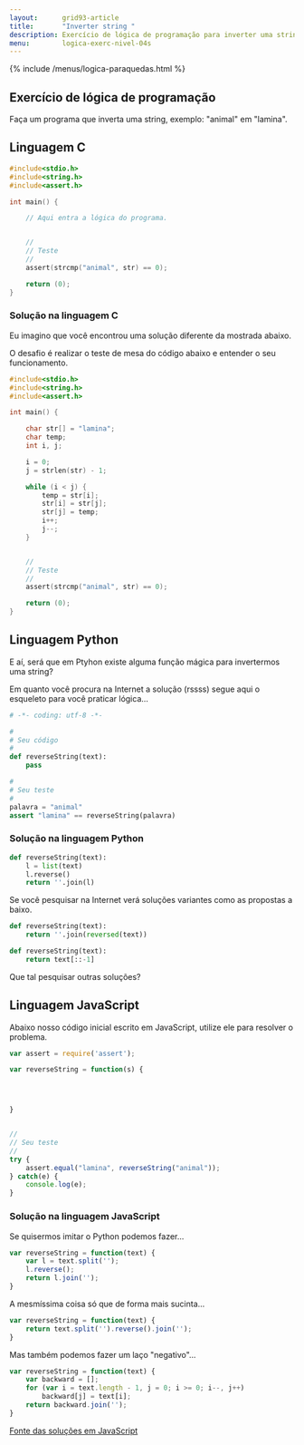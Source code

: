 ```yaml
---
layout:      grid93-article
title:       "Inverter string "
description: Exercício de lógica de programação para inverter uma string.
menu:        logica-exerc-nivel-04s
---
```


{% include /menus/logica-paraquedas.html %}

Exercício de lógica de programação
---


Faça um programa que inverta uma string, exemplo: "animal" em "lamina".


Linguagem C
---

```c
#include<stdio.h>
#include<string.h>
#include<assert.h>

int main() {

    // Aqui entra a lógica do programa.


    //
    // Teste
    //
    assert(strcmp("animal", str) == 0);

    return (0);
}
```


### Solução na linguagem C

Eu imagino que você encontrou uma solução diferente da mostrada abaixo.

O desafio é realizar o teste de mesa do código abaixo e entender o seu funcionamento.

```c
#include<stdio.h>
#include<string.h>
#include<assert.h>

int main() {

    char str[] = "lamina";
    char temp;
    int i, j;

    i = 0;
    j = strlen(str) - 1;

    while (i < j) {
        temp = str[i];
        str[i] = str[j];
        str[j] = temp;
        i++;
        j--;
    }


    //
    // Teste
    //
    assert(strcmp("animal", str) == 0);

    return (0);
}
```



Linguagem Python
---

E aí, será que em Ptyhon existe alguma função mágica para invertermos uma string?

Em quanto você procura na Internet a solução (rssss) segue aqui o esqueleto para você praticar lógica...

```python
# -*- coding: utf-8 -*-

#
# Seu código
#
def reverseString(text):
    pass

#
# Seu teste
#
palavra = "animal"
assert "lamina" == reverseString(palavra)
```



### Solução na linguagem Python


```python
def reverseString(text):
    l = list(text)
    l.reverse()
    return ''.join(l)
```

Se você pesquisar na Internet verá soluções variantes como as propostas a baixo.

```python
def reverseString(text):
    return ''.join(reversed(text))
```

```python
def reverseString(text):
    return text[::-1]
```

Que tal pesquisar outras soluções?



Linguagem JavaScript
---

Abaixo nosso código inicial escrito em JavaScript, utilize ele para resolver o problema.

```javascript
var assert = require('assert');

var reverseString = function(s) {




}


//
// Seu teste
//
try {
    assert.equal("lamina", reverseString("animal"));
} catch(e) {
    console.log(e);
}

```


### Solução na linguagem JavaScript

Se quisermos imitar o Python podemos fazer...

```javascript
var reverseString = function(text) {
    var l = text.split('');
    l.reverse();
    return l.join('');
}
```

A mesmíssima coisa só que de forma mais sucinta...

```javascript
var reverseString = function(text) {
    return text.split('').reverse().join('');
}
```


Mas também podemos fazer um laço "negativo"...

```javascript
var reverseString = function(text) {
    var backward = [];
    for (var i = text.length - 1, j = 0; i >= 0; i--, j++)
        backward[j] = text[i];
    return backward.join('');
}
```

[Fonte das soluções em JavaScript](http://eddmann.com/posts/ten-ways-to-reverse-a-string-in-javascript/ "link-externo")
